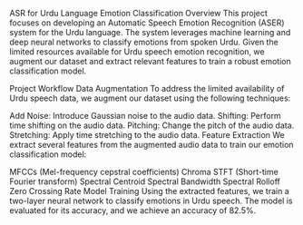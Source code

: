 ASR for Urdu Language Emotion Classification
Overview
This project focuses on developing an Automatic Speech Emotion Recognition (ASER) system for the Urdu language. The system leverages machine learning and deep neural networks to classify emotions from spoken Urdu. Given the limited resources available for Urdu speech emotion recognition, we augment our dataset and extract relevant features to train a robust emotion classification model.

Project Workflow
Data Augmentation
To address the limited availability of Urdu speech data, we augment our dataset using the following techniques:

Add Noise: Introduce Gaussian noise to the audio data.
Shifting: Perform time shifting on the audio data.
Pitching: Change the pitch of the audio data.
Stretching: Apply time stretching to the audio data.
Feature Extraction
We extract several features from the augmented audio data to train our emotion classification model:

MFCCs (Mel-frequency cepstral coefficients)
Chroma STFT (Short-time Fourier transform)
Spectral Centroid
Spectral Bandwidth
Spectral Rolloff
Zero Crossing Rate
Model Training
Using the extracted features, we train a two-layer neural network to classify emotions in Urdu speech. The model is evaluated for its accuracy, and we achieve an accuracy of 82.5%.
